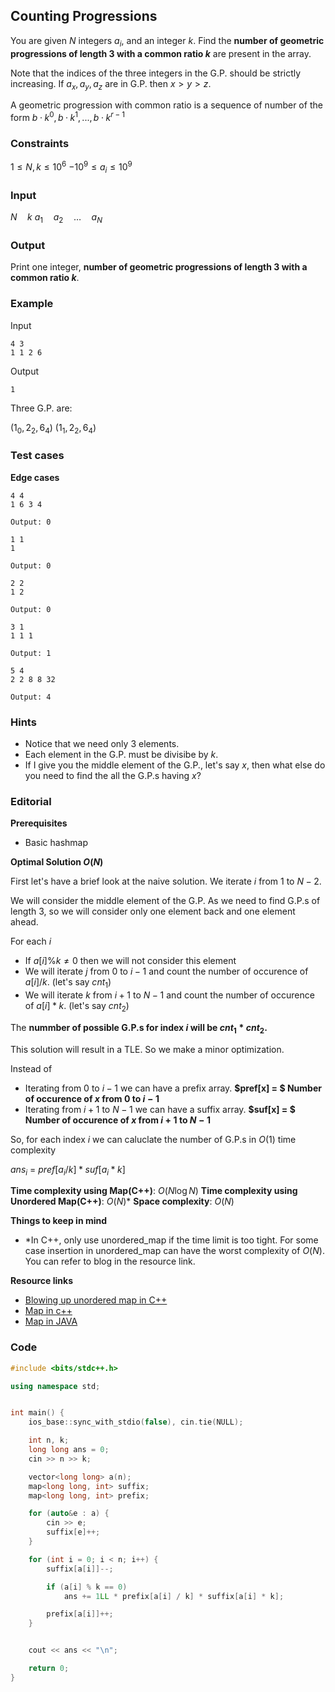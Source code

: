 ## Counting Progressions

You are given $N$ integers $a_i$, and an integer $k$.
Find the **number of geometric progressions of length $3$ with a common ratio $k$** are present in the array.

Note that the indices of the three integers in the G.P. should be strictly increasing. If $a_x , a_y , a_z$ are in G.P. then $x > y > z$.

A geometric progression with common ratio is a sequence of number of the form $b·k^0, b·k^1, ..., b·k^{r - 1}$

### Constraints

$1 \leq N,k \leq 10^6$
$-10^9 \leq a_i \leq 10^9$

### Input

$N \quad k$
$a_1 \quad a_2 \quad \dots \quad a_N$

### Output

Print one integer, **number of geometric progressions of length $3$ with a common ratio $k$**.

### Example

Input

```
4 3
1 1 2 6
```

Output

```
1
```

Three G.P. are:

$(1_0 , 2_2 , 6_4)$
$(1_1 , 2_2 , 6_4)$

### Test cases

**Edge cases**

```
4 4
1 6 3 4

Output: 0
```

```
1 1
1

Output: 0
```

```
2 2
1 2

Output: 0
```

```
3 1
1 1 1

Output: 1
```

```
5 4
2 2 8 8 32

Output: 4
```

### Hints

- Notice that we need only 3 elements.
- Each element in the G.P. must be divisibe by $k$.
- If I give you the middle element of the G.P., let's say $x$, then what else do you need to find the all the G.P.s having $x$?

### Editorial

**Prerequisites**

- Basic hashmap

**Optimal Solution $O(N)$**

First let's have a brief look at the naive solution. We iterate $i$ from $1$ to $N-2$.

We will consider the middle element of the G.P. As we need to find G.P.s of length $3$, so we will consider only one element back and one element ahead.

For each $i$

- If $a[i]\%k \neq 0$ then we will not consider this element
- We will iterate $j$ from $0$ to $i-1$ and count the number of occurence of $a[i]/k$. (let's say $cnt_1$)
- We will iterate $k$ from $i+1$ to $N-1$ and count the number of occurence of $a[i]*k$. (let's say $cnt_2$)

The **nummber of possible G.P.s for index $i$ will be $cnt_1* cnt_2$.**

This solution will result in a TLE. So we make a minor optimization.

Instead of

- Iterating from $0$ to $i-1$ we can have a prefix array.
  **$pref[x] = $ Number of occurence of $x$ from $0$ to $i-1$**
- Iterating from $i+1$ to $N-1$ we can have a suffix array.
  **$suf[x] = $ Number of occurence of $x$ from $i+1$ to $N-1$**

So, for each index $i$ we can caluclate the number of G.P.s in $O(1)$ time complexity

$ans_i$ = $pref[a_i/k] * suf[a_i*k]$

**Time complexity using Map(C++)**: $O(N\log{N})$
**Time complexity using Unordered Map(C++)**: $O(N)$\*
**Space complexity**: $O(N)$

**Things to keep in mind**

- \*In C++, only use unordered_map if the time limit is too tight. For some case insertion in unordered_map can have the worst complexity of $O(N)$. You can refer to blog in the resource link.

**Resource links**

- [Blowing up unordered map in C++](https://codeforces.com/blog/entry/62393)
- [Map in c++](https://www.geeksforgeeks.org/map-associative-containers-the-c-standard-template-library-stl/)
- [Map in JAVA](https://www.javatpoint.com/java-hashmap)

### Code

```cpp
#include <bits/stdc++.h>

using namespace std;


int main() {
	ios_base::sync_with_stdio(false), cin.tie(NULL);

	int n, k;
	long long ans = 0;
	cin >> n >> k;

	vector<long long> a(n);
	map<long long, int> suffix;
	map<long long, int> prefix;

	for (auto&e : a) {
		cin >> e;
		suffix[e]++;
	}

	for (int i = 0; i < n; i++) {
		suffix[a[i]]--;

		if (a[i] % k == 0)
			ans += 1LL * prefix[a[i] / k] * suffix[a[i] * k];

		prefix[a[i]]++;
	}


	cout << ans << "\n";

	return 0;
}
```
